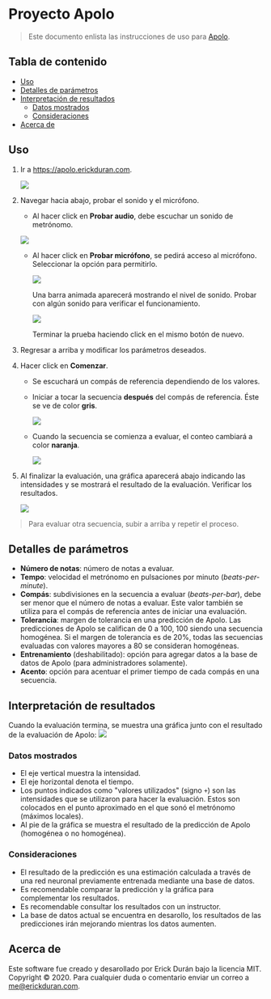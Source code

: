 # Proyecto Apolo

> Este documento enlista las instrucciones de uso para [Apolo](https://apolo.erickduran.com).

## Tabla de contenido
- [Uso](#uso)
- [Detalles de parámetros](#detalles-de-parámetros)
- [Interpretación de resultados](#interpretación-de-resultados)
	- [Datos mostrados](#datos-mostrados)
	- [Consideraciones](#consideraciones)
- [Acerca de](#acerca-de)

## Uso

1. Ir a https://apolo.erickduran.com.

   ![](images/main.png)

2. Navegar hacia abajo, probar el sonido y el micrófono.

   - Al hacer click en **Probar audio**, debe escuchar un sonido de metrónomo.

   ![](images/test-buttons.png)

   - Al hacer click en **Probar micrófono**, se pedirá acceso al micrófono. Seleccionar la opción para permitirlo.

     ![](images/mic-allow.png)

     Una barra animada aparecerá mostrando el nivel de sonido. Probar con algún sonido para verificar el funcionamiento. 

     ![](images/mic-bar.png)

     Terminar la prueba haciendo click en el mismo botón de nuevo.

3. Regresar a arriba y modificar los parámetros deseados.

4. Hacer click en **Comenzar**. 

   - Se escuchará un compás de referencia dependiendo de los valores. 

   - Iniciar a tocar la secuencia **después** del compás de referencia. Éste se ve de color **gris**.

     ![](images/pre-count.png)

   - Cuando la secuencia se comienza a evaluar, el conteo cambiará a color **naranja**.

     ![](images/count.png)

5. Al finalizar la evaluación, una gráfica aparecerá abajo indicando las intensidades y se mostrará el resultado de la evaluación. Verificar los resultados.

   ![](images/results.png)

> Para evaluar otra secuencia, subir a arriba y repetir el proceso.

## Detalles de parámetros

- **Número de notas**: número de notas a evaluar.
- **Tempo**: velocidad el metrónomo en pulsaciones por minuto (*beats-per-minute*).
- **Compás**: subdivisiones en la secuencia a evaluar (*beats-per-bar*), debe ser menor que el número de notas a evaluar. Este valor también se utiliza para el compás de referencia antes de iniciar una evaluación.
- **Tolerancia**: margen de tolerancia en una predicción de Apolo. Las predicciones de Apolo se califican de 0 a 100, 100 siendo una secuencia homogénea. Si el margen de tolerancia es de 20%, todas las secuencias evaluadas con valores mayores a 80 se consideran homogéneas.
- **Entrenamiento** (deshabilitado): opción para agregar datos a la base de datos de Apolo (para administradores solamente).
- **Acento**: opción para acentuar el primer tiempo de cada compás en una secuencia.

## Interpretación de resultados

Cuando la evaluación termina, se muestra una gráfica junto con el resultado de la evaluación de Apolo:
![](images/results.png)

### Datos mostrados

- El eje vertical muestra la intensidad.
- El eje horizontal denota el tiempo.
- Los puntos indicados como "valores utilizados" (signo `+`) son las intensidades que se utilizaron para hacer la evaluación. Estos son colocados en el punto aproximado en el que sonó el metrónomo (máximos locales).
- Al pie de la gráfica se muestra el resultado de la predicción de Apolo (homogénea o no homogénea).

### Consideraciones

- El resultado de la predicción es una estimación calculada a través de una red neuronal previamente entrenada mediante una base de datos.
- Es recomendable comparar la predicción y la gráfica para complementar los resultados.
- Es recomendable consultar los resultados con un instructor.
- La base de datos actual se encuentra en desarollo, los resultados de las predicciones irán mejorando mientras los datos aumenten.

## Acerca de
Este software fue creado y desarollado por Erick Durán bajo la licencia MIT. Copyright © 2020. Para cualquier duda o comentario enviar un correo a [me@erickduran.com](mailto:me@erickduran.com).
